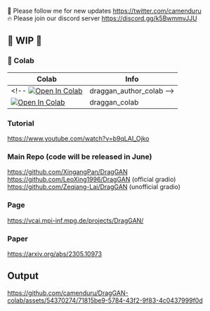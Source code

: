 🐣 Please follow me for new updates https://twitter.com/camenduru <br />
🔥 Please join our discord server https://discord.gg/k5BwmmvJJU

## 🚦 WIP 🚦

### 🦒 Colab

| Colab | Info
| --- | --- |
<!-- [![Open In Colab](https://colab.research.google.com/assets/colab-badge.svg)](https://colab.research.google.com/github/camenduru/DragGAN-colab/blob/main/draggan_author_colab.ipynb) | draggan_author_colab -->
[![Open In Colab](https://colab.research.google.com/assets/colab-badge.svg)](https://colab.research.google.com/github/camenduru/DragGAN-colab/blob/main/draggan_colab.ipynb) | draggan_colab

### Tutorial 
https://www.youtube.com/watch?v=b9qLAI_Ojko

### Main Repo (code will be released in June)
https://github.com/XingangPan/DragGAN
https://github.com/LeoXing1996/DragGAN (official gradio)
https://github.com/Zeqiang-Lai/DragGAN (unofficial gradio)

### Page
https://vcai.mpi-inf.mpg.de/projects/DragGAN/

### Paper
https://arxiv.org/abs/2305.10973

## Output

https://github.com/camenduru/DragGAN-colab/assets/54370274/71815be9-5784-43f2-9f83-4c0437999f0d
